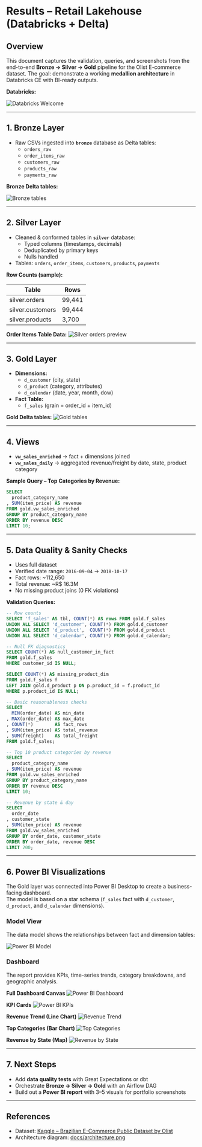 # Results – Retail Lakehouse (Databricks + Delta)

## Overview

This document captures the validation, queries, and screenshots from the end-to-end **Bronze → Silver → Gold** pipeline for the Olist E-commerce dataset.
The goal: demonstrate a working **medallion architecture** in Databricks CE with BI-ready outputs.

**Databricks:**

![Databricks Welcome](./screenshots/databricks_welcome.png)

---

## 1. Bronze Layer

- Raw CSVs ingested into **`bronze`** database as Delta tables:
  - `orders_raw`
  - `order_items_raw`
  - `customers_raw`
  - `products_raw`
  - `payments_raw`

**Bronze Delta tables:**

![Bronze tables](./screenshots/bronze_tables.png)

---

## 2. Silver Layer

- Cleaned & conformed tables in **`silver`** database:
  - Typed columns (timestamps, decimals)
  - Deduplicated by primary keys
  - Nulls handled
- Tables: `orders`, `order_items`, `customers`, `products`, `payments`

**Row Counts (sample):**

| Table            | Rows   |
| ---------------- | ------ |
| silver.orders    | 99,441 |
| silver.customers | 99,444 |
| silver.products  | 3,700  |

**Order Items Table Data:**
![Silver orders preview](./screenshots/silver_orders.png)

---

## 3. Gold Layer

- **Dimensions:**
  - `d_customer` (city, state)
  - `d_product` (category, attributes)
  - `d_calendar` (date, year, month, dow)
- **Fact Table:**
  - `f_sales` (grain = order_id + item_id)

**Gold Delta tables:**
![Gold tables](./screenshots/gold_tables.png)

---

## 4. Views

- **`vw_sales_enriched`** → fact + dimensions joined
- **`vw_sales_daily`** → aggregated revenue/freight by date, state, product category

**Sample Query – Top Categories by Revenue:**

```sql
SELECT
  product_category_name
, SUM(item_price) AS revenue
FROM gold.vw_sales_enriched
GROUP BY product_category_name
ORDER BY revenue DESC
LIMIT 10;
```

---

## 5. Data Quality & Sanity Checks

- Uses full dataset
- Verified date range: `2016-09-04` → `2018-10-17`
- Fact rows: ~112,650
- Total revenue: ~R$ 16.3M
- No missing product joins (0 FK violations)

**Validation Queries:**

```sql
-- Row counts
SELECT 'f_sales' AS tbl, COUNT(*) AS rows FROM gold.f_sales
UNION ALL SELECT 'd_customer', COUNT(*) FROM gold.d_customer
UNION ALL SELECT 'd_product',  COUNT(*) FROM gold.d_product
UNION ALL SELECT 'd_calendar', COUNT(*) FROM gold.d_calendar;

-- Null FK diagnostics
SELECT COUNT(*) AS null_customer_in_fact
FROM gold.f_sales
WHERE customer_id IS NULL;

SELECT COUNT(*) AS missing_product_dim
FROM gold.f_sales f
LEFT JOIN gold.d_product p ON p.product_id = f.product_id
WHERE p.product_id IS NULL;

-- Basic reasonableness checks
SELECT
  MIN(order_date) AS min_date
, MAX(order_date) AS max_date
, COUNT(*)        AS fact_rows
, SUM(item_price) AS total_revenue
, SUM(freight)    AS total_freight
FROM gold.f_sales;

-- Top 10 product categories by revenue
SELECT
  product_category_name
, SUM(item_price) AS revenue
FROM gold.vw_sales_enriched
GROUP BY product_category_name
ORDER BY revenue DESC
LIMIT 10;

-- Revenue by state & day
SELECT
  order_date
, customer_state
, SUM(item_price) AS revenue
FROM gold.vw_sales_enriched
GROUP BY order_date, customer_state
ORDER BY order_date, revenue DESC
LIMIT 200;

```

---

## 6. Power BI Visualizations

The Gold layer was connected into Power BI Desktop to create a business-facing dashboard.  
The model is based on a star schema (`f_sales` fact with `d_customer`, `d_product`, and `d_calendar` dimensions).

### Model View
The data model shows the relationships between fact and dimension tables:

![Power BI Model](./screenshots/semantic_model.png)

### Dashboard
The report provides KPIs, time-series trends, category breakdowns, and geographic analysis.

**Full Dashboard Canvas**
![Power BI Dashboard](./screenshots/pbi_dashboard.png)

**KPI Cards**
![Power BI KPIs](./screenshots/pbi_kpis.png)

**Revenue Trend (Line Chart)**
![Revenue Trend](./screenshots/pbi_revenue_trend.png)

**Top Categories (Bar Chart)**
![Top Categories](./screenshots/pbi_top_categories.png)

**Revenue by State (Map)**
![Revenue by State](./screenshots/pbi_revenue_map.png)

---

## 7. Next Steps

- Add **data quality tests** with Great Expectations or dbt
- Orchestrate **Bronze → Silver → Gold** with an Airflow DAG
- Build out a **Power BI report** with 3–5 visuals for portfolio screenshots

---

## References

- Dataset: [Kaggle – Brazilian E-Commerce Public Dataset by Olist](https://www.kaggle.com/datasets/olistbr/brazilian-ecommerce)
- Architecture diagram: [docs/architecture.png](./architecture.png)
